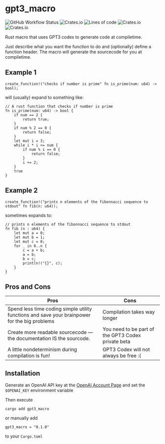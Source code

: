 # gpt3_macro
![GitHub Workflow Status](https://img.shields.io/github/workflow/status/vongaisberg/gpt3_macro/Rust)
![Crates.io](https://img.shields.io/crates/d/gpt3_macro)
![Lines of code](https://img.shields.io/tokei/lines/github/vongaisberg/gpt3_macro)
![Crates.io](https://img.shields.io/crates/l/gpt3_macro)
![Crates.io](https://img.shields.io/crates/v/gpt3_macro)

Rust macro that uses GPT3 codex to generate code at compiletime.

Just describe what you want the function to do and (optionally) define a function header. The macro will generate the sourcecode for you at compiletime.

## Example 1
```
create_function!("checks if number is prime" fn is_prime(num: u64) -> bool);
```
will (usually) expand to something like:

```
// A rust function that checks if number is prime
fn is_prime(num: u64) -> bool {
    if num == 2 {
        return true;
    }
    if num % 2 == 0 {
        return false;
    }
    let mut i = 3;
    while i * i <= num {
        if num % i == 0 {
            return false;
        }
        i += 2;
    }
    true
}
```

## Example 2
```
create_function!("prints n elements of the fibonnacci sequence to stdout" fn fib(n: u64));
```
sometimes expands to:

```
// prints n elements of the fibonnacci sequence to stdout
fn fib (n : u64) {
    let mut a = 0;
    let mut b = 1;
    let mut c = 0;
    for _ in 0..n {
        c = a + b;
        a = b;
        b = c;
        println!("{}", c);
    }
}
```

## Pros and Cons
| Pros | Cons |
| ---- | ---- |
| Spend less time coding simple utility functions and save your brainpower for the big problems | Compilation takes way longer |
| Create more readable sourcecode — the documentation IS the sourcode. | You need to be part of the GPT3 Codex private beta
| A little nondeterminism during compilation is fun! | GPT3 Codex will not always be free :(|

## Installation

Generate an OpenAI API key at the [OpenAI Account Page](https://beta.openai.com/account/api-keys) and set the ```$OPENAI_KEY``` environment variable

Then execute
```
cargo add gpt3_macro
```
or manually add 
```
gpt3_macro = "0.1.0"
```
to your ```Cargo.toml```

